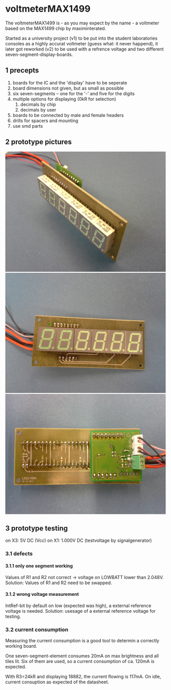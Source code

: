 # voltmeterMAX1499
The voltmeterMAX1499 is - as you may expect by the name - a voltmeter based on the MAX1499 chip by maximinterated.

Started as a university project (v1) to be put into the student laboratories consoles as a highly accurat voltmeter (guess what: it never happend), it later got reworked (v2) to be used with a refrence voltage and two different seven-segment-display-boards.

## 1 precepts
1. boards for the IC and the 'display' have to be seperate
2. board dimensions not given, but as small as possible
3. six seven-segments – one for the '-' and five for the digits
4. multiple options for displaying (0kR for selection)
	1. decimals by chip
	2. decimals by user
5. boards to be connected by male and female headers
6. drills for spacers and mounting
7. use smd parts

## 2 prototype pictures
![ ](https://github.com/derwana/voltmeterMAX1499/blob/master/pictures/v1_iso.jpg  "prototype v1")
![ ](https://github.com/derwana/voltmeterMAX1499/blob/master/pictures/v1_front.jpg  "prototype v1 front")
![ ](https://github.com/derwana/voltmeterMAX1499/blob/master/pictures/v1_back.jpg  "prototype v1 back")

## 3 prototype testing
on X3: 5V DC (Vcc)
on X1: 1.000V DC (testvoltage by signalgenerator)

### 3.1 defects
#### 3.1.1 only one segment working
Values of R1 and R2 not correct -> voltage on LOWBATT lower than 2.048V.
Solution: Values of R1 and R2 need to be swapped.

#### 3.1.2 wrong voltage measurement
IntRef-bit by default on low (expected was high), a external reference voltage is needed.
Solution: usesage of a external reference voltage for testing.

### 3.2 current consumption
Measuring the current consumption is a good tool to determin a correctly working board.

One seven-segment-element consumes 20mA on max brightness and all tiles lit. Six of them are used, so a current consumption of ca. 120mA is expected.

With R3=24kR and displaying 18882, the current flowing is 117mA.
On idle, current consuption as expected of the datasheet.
